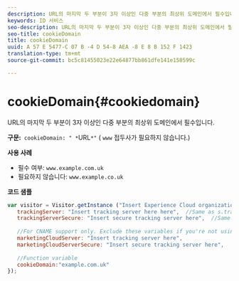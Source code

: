 ```yaml
---
description: URL의 마지막 두 부분이 3자 이상인 다중 부분의 최상위 도메인에서 필수입니다.
keywords: ID 서비스
seo-description: URL의 마지막 두 부분이 3자 이상인 다중 부분의 최상위 도메인에서 필수입니다.
seo-title: cookieDomain
title: cookieDomain
uuid: A 57 E 5477-C 07 B -4 D 54-8 AEA -8 E 8 B 152 F 1423
translation-type: tm+mt
source-git-commit: bc5c81455023e22e64877bb861dfe141e158599c

---
```



# cookieDomain{#cookiedomain}

URL의 마지막 두 부분이 3자 이상인 다중 부분의 최상위 도메인에서 필수입니다.

**구문:**` cookieDomain: " *`URL`*"` ( `www` 접두사가 필요하지 않습니다.)

**사용 사례**

* 필수 여부: `www.example.com.uk`
* 필요하지 않습니다: `www.example.co.uk`

**코드 샘플**

```js
var visitor = Visitor.getInstance ("Insert Experience Cloud organization ID here",{ 
   trackingServer: "Insert tracking server here here",  //Same as s.trackingServer 
   trackingServerSecure: "Insert secure tracking server here",  //Same as s.trackingServerSecure 
 
   //For CNAME support only. Exclude these variables if you're not using CNAME 
   marketingCloudServer: "Insert tracking server here", 
   marketingCloudServerSecure: "Insert secure tracking server here", 
 
   //Function variable 
   cookieDomain:"example.com.uk" 
});
```

